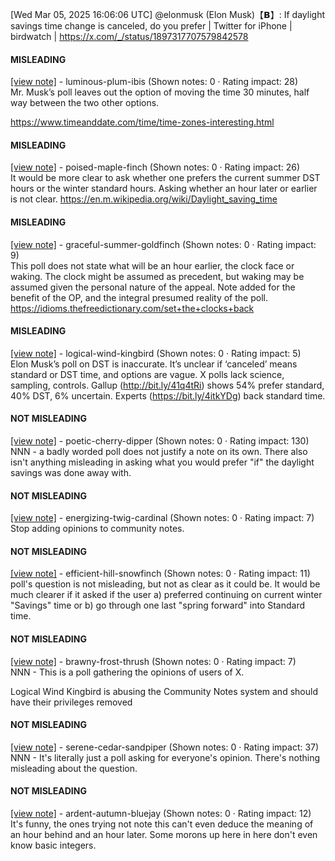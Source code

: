 [Wed Mar 05, 2025 16:06:06 UTC] @elonmusk (Elon Musk)【𝗕】: If daylight savings time change is canceled, do you prefer | Twitter for iPhone | birdwatch | https://x.com/_/status/1897317707579842578

#### MISLEADING

[[view note]](https://x.com/i/birdwatch/n/1897741998939161091) - luminous-plum-ibis (Shown notes: 0 · Rating impact: 28)\
Mr. Musk’s poll leaves out the option of moving the time 30 minutes, half way between the two other options. 

https://www.timeanddate.com/time/time-zones-interesting.html

#### MISLEADING

[[view note]](https://x.com/i/birdwatch/n/1897403416072073492) - poised-maple-finch (Shown notes: 0 · Rating impact: 26)\
It would be more clear to ask whether one prefers the current summer DST hours or the winter standard hours.  Asking whether an hour later or earlier is not clear.
https://en.m.wikipedia.org/wiki/Daylight_saving_time

#### MISLEADING

[[view note]](https://x.com/i/birdwatch/n/1897386677234262394) - graceful-summer-goldfinch (Shown notes: 0 · Rating impact: 9)\
This poll does not state what will be an hour earlier, the clock face or waking. The clock might be assumed as precedent, but waking may be assumed given the personal nature of the appeal. Note added for the benefit of the OP, and the integral presumed reality of the poll.
https://idioms.thefreedictionary.com/set+the+clocks+back


#### MISLEADING

[[view note]](https://x.com/i/birdwatch/n/1897370504127762735) - logical-wind-kingbird (Shown notes: 0 · Rating impact: 5)\
Elon Musk’s poll on DST is inaccurate. It’s unclear if ‘canceled’ means standard or DST time, and options are vague. X polls lack science, sampling, controls. Gallup (http://bit.ly/41q4tRi) shows 54% prefer standard, 40% DST, 6% uncertain. Experts (https://bit.ly/4itkYDg) back standard time.

#### NOT MISLEADING

[[view note]](https://x.com/i/birdwatch/n/1897524461290520898) - poetic-cherry-dipper (Shown notes: 0 · Rating impact: 130)\
NNN - a badly worded poll does not justify a note on its own. There also isn't anything misleading in asking what you would prefer "if" the daylight savings was done away with.

#### NOT MISLEADING

[[view note]](https://x.com/i/birdwatch/n/1897453329552146887) - energizing-twig-cardinal (Shown notes: 0 · Rating impact: 7)\
Stop adding opinions to community notes. 

#### NOT MISLEADING

[[view note]](https://x.com/i/birdwatch/n/1897434827281793240) - efficient-hill-snowfinch (Shown notes: 0 · Rating impact: 11)\
poll's question is not misleading, but not as clear as it could be. It would be much clearer if it asked if the user a) preferred continuing on current winter "Savings" time or b) go through one last "spring forward" into Standard time.

#### NOT MISLEADING

[[view note]](https://x.com/i/birdwatch/n/1897376230024077374) - brawny-frost-thrush (Shown notes: 0 · Rating impact: 7)\
NNN - This is a poll gathering the opinions of users of X.

Logical Wind Kingbird is abusing the Community Notes system and should have their privileges removed

#### NOT MISLEADING

[[view note]](https://x.com/i/birdwatch/n/1897371779628146839) - serene-cedar-sandpiper (Shown notes: 0 · Rating impact: 37)\
NNN - It's literally just a poll asking for everyone's opinion. There's nothing misleading about the question.

#### NOT MISLEADING

[[view note]](https://x.com/i/birdwatch/n/1897701556012921158) - ardent-autumn-bluejay (Shown notes: 0 · Rating impact: 12)\
It's funny, the ones trying not note this can't even deduce the meaning of an hour behind and an hour later. Some morons up here in here don't even know basic integers.
